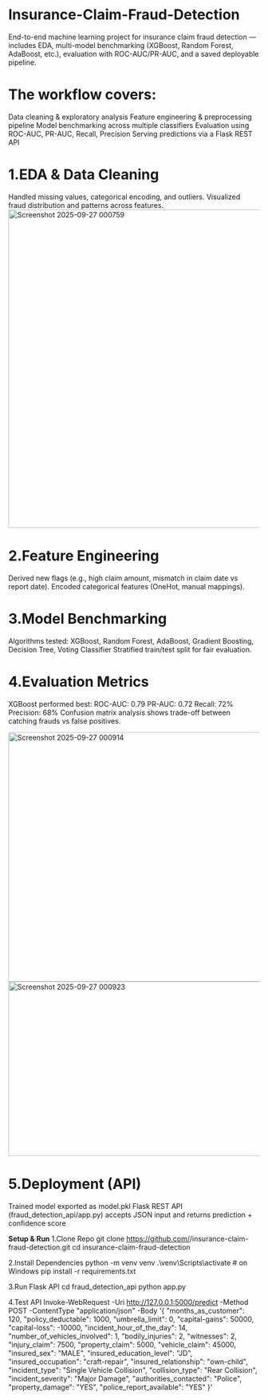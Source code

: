 # Insurance-Claim-Fraud-Detection
End-to-end machine learning project for insurance claim fraud detection — includes EDA, multi-model benchmarking (XGBoost, Random Forest, AdaBoost, etc.), evaluation with ROC-AUC/PR-AUC, and a saved deployable pipeline.
# The workflow covers:
Data cleaning & exploratory analysis
Feature engineering & preprocessing pipeline
Model benchmarking across multiple classifiers
Evaluation using ROC-AUC, PR-AUC, Recall, Precision
Serving predictions via a Flask REST API
 # 1.EDA & Data Cleaning
Handled missing values, categorical encoding, and outliers.
Visualized fraud distribution and patterns across features.
<img width="772" height="637" alt="Screenshot 2025-09-27 000759" src="https://github.com/user-attachments/assets/286ce2c8-8108-43e7-923a-b42e823832d2" />
# 2.Feature Engineering
Derived new flags (e.g., high claim amount, mismatch in claim date vs report date).
Encoded categorical features (OneHot, manual mappings).
# 3.Model Benchmarking
Algorithms tested: XGBoost, Random Forest, AdaBoost, Gradient Boosting, Decision Tree, Voting Classifier
Stratified train/test split for fair evaluation.
 # 4.Evaluation Metrics
XGBoost performed best:
ROC-AUC: 0.79
PR-AUC: 0.72
Recall: 72%
Precision: 68%
Confusion matrix analysis shows trade-off between catching frauds vs false positives.

<img width="753" height="499" alt="Screenshot 2025-09-27 000914" src="https://github.com/user-attachments/assets/bfe1caad-a576-4897-b284-e12f9e07bb8e" />

<img width="766" height="349" alt="Screenshot 2025-09-27 000923" src="https://github.com/user-attachments/assets/ec012cec-c208-4c15-bb92-41a009f139ba" />

# 5.Deployment (API)
Trained model exported as model.pkl
Flask REST API (fraud_detection_api/app.py) accepts JSON input and returns prediction + confidence score

**Setup & Run**
1.Clone Repo
git clone https://github.com/<your-username>/insurance-claim-fraud-detection.git
cd insurance-claim-fraud-detection

2.Install Dependencies
python -m venv venv
.\venv\Scripts\activate   # on Windows
pip install -r requirements.txt

3.Run Flask API
cd fraud_detection_api
python app.py

4.Test API
Invoke-WebRequest -Uri http://127.0.0.1:5000/predict -Method POST -ContentType "application/json" -Body '{
    "months_as_customer": 120,
    "policy_deductable": 1000,
    "umbrella_limit": 0,
    "capital-gains": 50000,
    "capital-loss": -10000,
    "incident_hour_of_the_day": 14,
    "number_of_vehicles_involved": 1,
    "bodily_injuries": 2,
    "witnesses": 2,
    "injury_claim": 7500,
    "property_claim": 5000,
    "vehicle_claim": 45000,
    "insured_sex": "MALE",
    "insured_education_level": "JD",
    "insured_occupation": "craft-repair",
    "insured_relationship": "own-child",
    "incident_type": "Single Vehicle Collision",
    "collision_type": "Rear Collision",
    "incident_severity": "Major Damage",
    "authorities_contacted": "Police",
    "property_damage": "YES",
    "police_report_available": "YES"
}'






